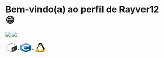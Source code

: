 # Bem-vindo(a) ao perfil de Rayver12 😁

 <div>
   <a href="https://github.com/Rayver12">
   <img height="180em" src="https://github-readme-stats.vercel.app/api?username=Rayver12&show_icons=true&theme=dark&include_all_commits=true&count_private=true"/>
   <img height="180em" src="https://github-readme-stats.vercel.app/api/top-langs/?username=Rayver12&layout=compact&langs_count=6&theme=dark"/>

</div>
<div style="display: inline_block"><br>
  <img align="center" alt="Bash" height="30" width="40" src="https://raw.githubusercontent.com/devicons/devicon/refs/heads/master/icons/bash/bash-original.svg">
  <img align="center" alt="C" height="30" width="40" src="https://raw.githubusercontent.com/devicons/devicon/refs/heads/master/icons/c/c-original.svg">
  <img align="center" alt="Linux" height="30" width="40" src="https://raw.githubusercontent.com/devicons/devicon/refs/heads/master/icons/linux/linux-original.svg">
</div>
 
 <br>
</div>

<!--
**Rayver12/Rayver12** is a ✨ _special_ ✨ repository because its `README.md` (this file) appears on your GitHub profile.

Here are some ideas to get you started:

- 🔭 I’m currently working on ...
- 🌱 I’m currently learning ...
- 👯 I’m looking to collaborate on ...
- 🤔 I’m looking for help with ...
- 💬 Ask me about ...
- 📫 How to reach me: ...
- 😄 Pronouns: ...
- ⚡ Fun fact: ...
-->
